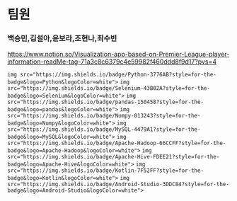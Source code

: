 # 팀원
### 백승민,김설아,윤보라,조현나,최수빈

https://www.notion.so/Visualization-app-based-on-Premier-League-player-information-readMe-tag-71a3c8c6379c4e59982f460ddd8f9d17?pvs=4

`img src="https://img.shields.io/badge/Python-3776AB?style=for-the-badge&logo=Python&logoColor=white">` 
`img src="https://img.shields.io/badge/Selenium-43B02A?style=for-the-badge&logo=Selenium&logoColor=white">` 
`img src="https://img.shields.io/badge/pandas-150458?style=for-the-badge&logo=pandas&logoColor=white">`
`img src="https://img.shields.io/badge/Numpy-013243?style=for-the-badge&logo=Numpy&logoColor=white">` 
`img src="https://img.shields.io/badge/MySQL-4479A1?style=for-the-badge&logo=MySQL&logoColor=white">` 
`img src="https://img.shields.io/badge/Apache-Hadoop-66CCFF?style=for-the-badge&logo=Apache-Hadoop&logoColor=white">` 
`img src="https://img.shields.io/badge/Apache-Hive-FDEE21?style=for-the-badge&logo=Apache-Hive&logoColor=white">` 
`img src="https://img.shields.io/badge/Kotlin-7F52FF?style=for-the-badge&logo=Kotlin&logoColor=white">` 
`img src="https://img.shields.io/badge/Android-Studio-3DDC84?style=for-the-badge&logo=Android-Studio&logoColor=white">` 

